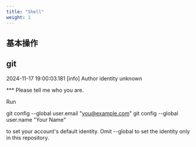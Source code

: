 ```yaml
---
title: "Shell"
weight: 1
---
```


## 基本操作

## git

2024-11-17 19:00:03.181 [info] Author identity unknown

*** Please tell me who you are.

Run

  git config --global user.email "you@example.com"
  git config --global user.name "Your Name"

to set your account's default identity.
Omit --global to set the identity only in this repository.
